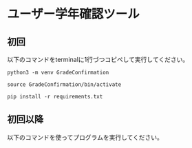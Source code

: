 # ユーザー学年確認ツール


## 初回
以下のコマンドをterminalに1行づつコピペして実行してください。

```
python3 -m venv GradeConfirmation

source GradeConfirmation/bin/activate

pip install -r requirements.txt
```

## 初回以降
以下のコマンドを使ってプログラムを実行してください。
